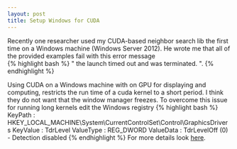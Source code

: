 ```yaml
---
layout: post
title: Setup Windows for CUDA
---
```

Recently one researcher used my CUDA-based neighbor search lib the first
time on a Windows machine (Windows Server 2012). He wrote me that all of
the provided examples fail with this error message  
{% highlight bash  %}
" the launch timed out and was terminated. ".
{% endhighlight %}

Using CUDA on a Windows machine with on GPU for displaying and computing,
restricts the run time of a cuda kernel to a short period. I think they do 
not want that the window manager freezes. To overcome this issue for running
long kernels edit the Windows registry
{% highlight bash  %}
KeyPath   : HKEY_LOCAL_MACHINE\System\CurrentControlSet\Control\GraphicsDrivers
KeyValue  : TdrLevel
ValueType : REG_DWORD
ValueData : TdrLevelOff (0) - Detection disabled 
{% endhighlight %}
For more details look <a href="https://msdn.microsoft.com/en-us/library/windows/hardware/ff569918(v=vs.85).aspx">here</a>.
